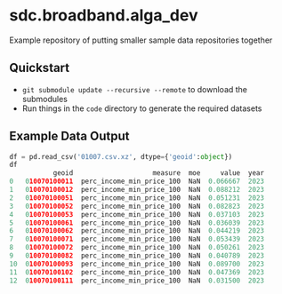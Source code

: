 # sdc.broadband.alga_dev
Example repository of putting smaller sample data repositories together

## Quickstart
- `git submodule update --recursive --remote` to download the submodules
- Run things in the `code` directory to generate the required datasets

## Example Data Output
```python
df = pd.read_csv('01007.csv.xz', dtype={'geoid':object})
df
           geoid                    measure  moe     value  year
0   010070100011  perc_income_min_price_100  NaN  0.066667  2023
1   010070100012  perc_income_min_price_100  NaN  0.088212  2023
2   010070100051  perc_income_min_price_100  NaN  0.051231  2023
3   010070100052  perc_income_min_price_100  NaN  0.082823  2023
4   010070100053  perc_income_min_price_100  NaN  0.037103  2023
5   010070100061  perc_income_min_price_100  NaN  0.036039  2023
6   010070100062  perc_income_min_price_100  NaN  0.044219  2023
7   010070100071  perc_income_min_price_100  NaN  0.053439  2023
8   010070100072  perc_income_min_price_100  NaN  0.050261  2023
9   010070100082  perc_income_min_price_100  NaN  0.040789  2023
10  010070100093  perc_income_min_price_100  NaN  0.089700  2023
11  010070100102  perc_income_min_price_100  NaN  0.047369  2023
12  010070100111  perc_income_min_price_100  NaN  0.031500  2023
```
